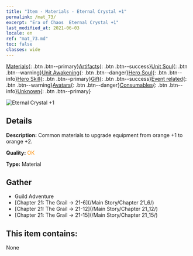 ```yaml
---
title: "Item - Materials - Eternal Crystal +1"
permalink: /mat_73/
excerpt: "Era of Chaos  Eternal Crystal +1"
last_modified_at: 2021-06-03
locale: en
ref: "mat_73.md"
toc: false
classes: wide
---
```

 [Materials](/Items/){: .btn .btn--primary}[Artifacts](/Items/Artifacts/){: .btn .btn--success}[Unit Soul](/Items/UnitSoul/){: .btn .btn--warning}[Unit Awakening](/Items/UnitAwakening/){: .btn .btn--danger}[Hero Soul](/Items/HeroSoul/){: .btn .btn--info}[Hero Skill](/Items/HeroSkill/){: .btn .btn--primary}[Gift](/Items/Gift/){: .btn .btn--success}[Event related](/Items/Events/){: .btn .btn--warning}[Avatars](/Items/Avatars/){: .btn .btn--danger}[Consumables](/Items/Consumables/){: .btn .btn--info}[Unknown](/Items/Unknown/){: .btn .btn--primary}

 ![Eternal Crystal +1](/images/t/i_cailiao_shuijing3.png)

## Details
 **Description:** Common materials to upgrade equipment from orange +1 to orange +2.

 **Quality:** <span style="color: #FF8C00">OK</span>

 **Type:** Material

## Gather

*    Guild Adventure 
*    [Chapter 21: The Grail -> 21-6](/Main Story/Chapter 21_6/) 
*    [Chapter 21: The Grail -> 21-12](/Main Story/Chapter 21_12/) 
*    [Chapter 21: The Grail -> 21-15](/Main Story/Chapter 21_15/) 

## This item contains:

  None

